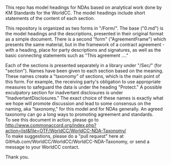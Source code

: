 This repo has model headings for NDAs based on analytical work done by KM Standards for the WorldCC.  The model headings include short statements of the content of each section.<br>

This repository is organized as two forms in "/Form/".  The base ("0.md") is the model headings and the descriptions, presented in their original format as a simple document. There is a second "form" ("AgreementFrame") which presents the same material, but in the framework of a contract agreement - with a heading, place for party descriptions and signatures, as well as the basic connecting statements such as "This agreement ...." <br>

Each of the sections is presented separately in a library under "/Sec/" (for "section").  Names have been given to each section based on the meaning.  These names create a "taxonomy" of sections, which is the main point of this form.  For example, the receiving party's obligation to use appropriate measures to safeguard the data is under the heading "Protect."  A possible exculpatory section for inadvertant disclosures is under "InadvertantDisclosures."  The exact choice of these names is exactly what we hope will promote discussion and lead to some consensus on the naming, aka "taxonomy," for this model and for NDAs generally.  An agreed taxonomy can go a long ways to promoting agreement and standards.<br>
To see this document in action, please go to <a href="http://www.commonaccord.org/index.php?action=list&file=OTF/WorldCC/WorldCC-NDA-Taxonomy/">http://www.commonaccord.org/index.php?action=list&file=OTF/WorldCC/WorldCC-NDA-Taxonomy/</a><br>
To make suggestions, please do a "pull request" here at GitHub.com/WorldCC/WorldCC/WorldCC-NDA-Taxonomy, or send a message to your WorldCC contact.</a>

Thank you.

